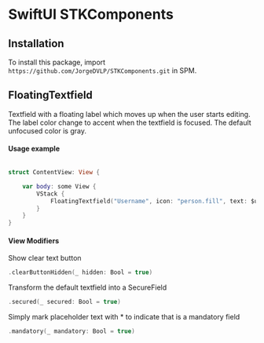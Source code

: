 # SwiftUI STKComponents

## Installation

To install this package, import `https://github.com/JorgeDVLP/STKComponents.git` in SPM.

## FloatingTextfield 

Textfield with a floating label which moves up when the user starts editing. 
The label color change to accent when the textfield is focused. The default unfocused color is gray.

#### Usage example


```swift

struct ContentView: View {

    var body: some View {
        VStack {
            FloatingTextfield("Username", icon: "person.fill", text: $username)
        }
    }
}


```

#### View Modifiers

Show clear text button
```swift
.clearButtonHidden(_ hidden: Bool = true)
```

Transform the default textfield into a SecureField

```swift
.secured(_ secured: Bool = true)
```

Simply mark placeholder text with * to indicate that is a mandatory field

```swift
.mandatory(_ mandatory: Bool = true)
```
